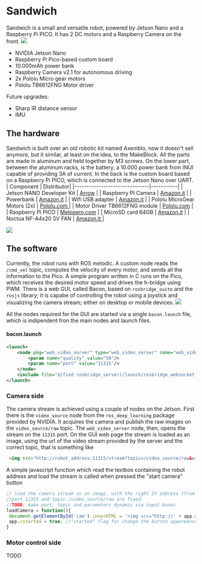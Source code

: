 # Sandwich
Sandwich is a small and versatile robot, powered by Jetson Nano and a Raspberry Pi PICO. It has 2 DC motors and a Raspberry Camera on the front.
![](https://raw.githubusercontent.com/tolomeis/sandwich/main/imgs/sandwich-full.jpg)
- NVIDIA Jetson Nano
-  Raspberry Pi Pico-based custom board
- 10.000mAh power bank
- Raspberry Camera v2.1 for autonomous driving
- 2x Pololu Micro gear motors
- Pololu TB6612FNG Motor driver

 
 Future upgrades:
 - Sharp IR distance sensor
 - IMU
 
## The hardware
Sandwich is built over an old robotic kit named Axemblo, now it doesn't sell anymore, but it similar, at least on the idea, to the MakeBlock.
All the parts are made in aluminum and held together by M3 screws. On the lower part, between the aluminum racks, is the battery, a 10.000 power bank from INUI capable of providing 3A of current. In the back is the custom board based on a Raspberry Pi PICO, which is connected to the Jetson Nano over UART. 
| Component					    | Distributor|
|-------------------------------|-----------|
| Jetson NANO Developer Kit     | [Arrow](https://www.arrow.com/it-it/products/945-13450-0000-100/nvidia "Arrow")     |
| Raspberry PI Camera           | [Amazon.it](https://www.amazon.it/gp/product/B01ER2SKFS "Amazon.it") |
| Powerbank                     | [Amazon.it](https://www.amazon.it/gp/product/B07PNL5STG "Amazon.it") |
| Wifi USB adapter              | [Amazon.it](https://www.amazon.it/gp/product/B07KRCW6LZ "Amazon.it") |
| Pololu MicroGear Motors (2x)  | [Pololu.com ](https://www.pololu.com/product/3077 "Pololu.com ")      |
| Motor Driver TB6612FNG module | [Pololu.com](https://www.pololu.com/product/713 "Pololu.com")       |
| Raspberry Pi PICO             | [Melopero.com](https://www.melopero.com/shop/raspberry-pi/boards/single-boards/raspberry-pi-pico/ "Melopero.com")       |
| MicroSD card  64GB            | [Amazon.it](https://www.amazon.it/gp/product/B08GYBBBBH "Amazon.it") |
| Noctua NF-A4x20 5V FAN		| [Amazon.it ](https://www.amazon.it/gp/product/B071FNHVXN "Amazon.it ")|

![](https://raw.githubusercontent.com/tolomeis/sandwich/main/imgs/schematic.png)


## The software
Currently, the robot runs with ROS melodic. A custom node reads the ```/cmd_vel``` topic, computes the velocity of every motor, and sends all the information to the Pico. A simple program written in C runs on the Pico, which receives the desired motor speed and drives the h-bridge using PWM. There is a web GUI, called Bacon, based on ```rosbridge_suite``` and the ```rosjs``` library; it is capabe of controlling the robot using a joystick and visualizing the camera stream; either on desktop or mobile devices. 
![](https://raw.githubusercontent.com/tolomeis/sandwich/main/imgs/bacon.png)

All the nodes required for the GUI are started via a single ```bacon.launch``` file, which is indipendent fron the main nodes and launch files.
#### bacon.launch
```xml
<launch>
	<node pkg="web_video_server" type="web_video_server" name="web_video_server" output="screen">
		<param name="quality" value="50"/>
		<param name="port" value="11315"/>
	</node>
	<include file="$(find rosbridge_server)/launch/rosbridge_websocket.launch"/>
</launch>
```

### Camera side
The camera stream is achieved using a couple of nodes on the Jetson. First there is the ```video_source``` node from the ```ros_deep_learning``` package provided by NVIDIA. It acquires the camera and publish the raw images on the ```video_source/raw``` topic.  The ```web_video_server``` node, then, opens the stream on the ```11315``` port. On the GUI web page the stream is loaded as an image, using the url of the video stream provided by the server and the correct topic, that is something like
```html
 <img src="http://robot_address:11315/stream?topic=/video_source/raw&width=800&height=600&quality=50"/>
```
A simple javascript function which read the textbox containing the robot address and load the stream is called when pressed the "start camera" button
```javascript
// load the camera stream as an image, with the right IP address (from the wp_address input box)
//port 11315 and topic /video_source/raw are fixed.
//TODO: make port, topic and parameters dynamic via input boxes
loadCamera = function(){
 document.getElementById('cam').innerHTML = '<img src="http://' + app.ws_address.slice(5,-5) + ':11315/stream?topic=/video_source/raw&width=800&height=600&quality=50" class="w3-image"/>';
 app.cstarted = true; //"started" flag for change the button appereance
}
```



### Motor control side
TODO


